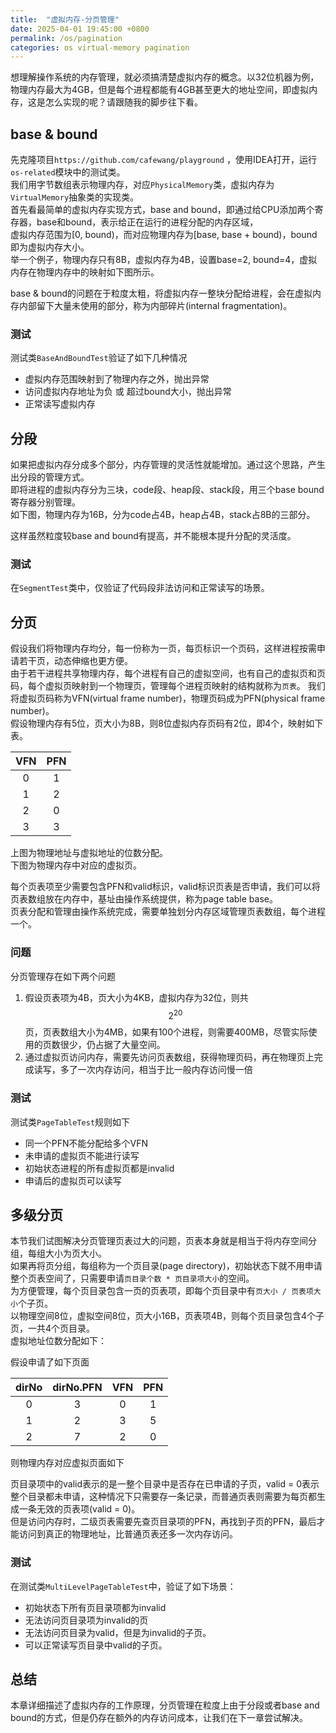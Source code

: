 ```yaml
---
title:  "虚拟内存-分页管理"
date: 2025-04-01 19:45:00 +0800
permalink: /os/pagination
categories: os virtual-memory pagination
---
```


想理解操作系统的内存管理，就必须搞清楚虚拟内存的概念。以32位机器为例，物理内存最大为4GB，但是每个进程都能有4GB甚至更大的地址空间，即虚拟内存，这是怎么实现的呢？请跟随我的脚步往下看。
## base & bound
先克隆项目`https://github.com/cafewang/playground` ，使用IDEA打开，运行`os-related`模块中的测试类。  
我们用字节数组表示物理内存，对应`PhysicalMemory`类，虚拟内存为`VirtualMemory`抽象类的实现类。  
首先看最简单的虚拟内存实现方式，base and bound，即通过给CPU添加两个寄存器，base和bound，表示给正在运行的进程分配的内存区域，  
虚拟内存范围为[0, bound)，而对应物理内存为[base, base + bound)，bound即为虚拟内存大小。  
举一个例子，物理内存只有8B，虚拟内存为4B，设置base=2, bound=4，虚拟内存在物理内存中的映射如下图所示。

<script defer type="text/tikz">
\definecolor{ashgrey}{rgb}{0.7, 0.75, 0.71}
\definecolor{aliceblue}{rgb}{0.94, 0.97, 1.0}
\begin{tikzpicture}[
every node/.style={node font=\large\bfseries, line width=1.5pt, minimum size=12mm},
green node/.style={draw=none, fill=green!30, fill opacity=0.2},
gray node/.style={draw=none, fill=gray!30, fill opacity=0.2},
]

\draw (0,0) rectangle (3,8);
\foreach \x in {0,...,7} {
  \pgfmathsetmacro{\next}{int(\x+1)};
  \draw (0,\x) rectangle  node[left, xshift=-35] (a\x) {\x}  (3,\next);
}

\foreach \x in {2,...,5} {
  \pgfmathsetmacro{\next}{int(\x+1)};
  \draw[fill=ashgrey] (0,\x) rectangle (3,\next);
}
\end{tikzpicture}
</script>

base & bound的问题在于粒度太粗，将虚拟内存一整块分配给进程，会在虚拟内存内部留下大量未使用的部分，称为内部碎片(internal fragmentation)。

### 测试
测试类`BaseAndBoundTest`验证了如下几种情况
+ 虚拟内存范围映射到了物理内存之外，抛出异常
+ 访问虚拟内存地址为负 或 超过bound大小，抛出异常
+ 正常读写虚拟内存

## 分段
如果把虚拟内存分成多个部分，内存管理的灵活性就能增加。通过这个思路，产生出分段的管理方式。  
即将进程的虚拟内存分为三块，code段、heap段、stack段，用三个base bound寄存器分别管理。  
如下图，物理内存为16B，分为code占4B，heap占4B，stack占8B的三部分。  

<script defer type="text/tikz" data-tikz-libraries="positioning">
\definecolor{ashgrey}{rgb}{0.7, 0.75, 0.71}
\definecolor{airforceblue}{rgb}{0.36, 0.54, 0.66}
\definecolor{almond}{rgb}{0.94, 0.87, 0.8}
\definecolor{arylideyellow}{rgb}{0.91, 0.84, 0.42}
\begin{tikzpicture}[
every node/.style={node font=\large\bfseries, line width=1.5pt, minimum size=12mm},
green node/.style={draw=none, fill=green!30, fill opacity=0.2},
gray node/.style={draw=none, fill=gray!30, fill opacity=0.2},
]

\draw (0,0) rectangle (3,16);
\foreach \x in {0,...,15} {
  \pgfmathsetmacro{\next}{int(\x+1)};
  \draw (0,\x) rectangle  node[left, xshift=-35] (a\x) {\x}  (3,\next);
}

\foreach \x in {0,...,3} {
  \pgfmathsetmacro{\next}{int(\x+1)};
  \draw[fill=ashgrey] (0,\x) rectangle (3,\next);
}

\foreach \x in {4,...,7} {
  \pgfmathsetmacro{\next}{int(\x+1)};
  \draw[fill=airforceblue] (0,\x) rectangle (3,\next);
}

\foreach \x in {8,...,15} {
  \pgfmathsetmacro{\next}{int(\x+1)};
  \draw[fill=arylideyellow] (0,\x) rectangle (3,\next);
}

\node[right=-10pt of a2] {code segment};
\node[right=-10pt of a6] {heap segment};
\node[right=-10pt of a12] {stack segment};
\end{tikzpicture}
</script>

这样虽然粒度较base and bound有提高，并不能根本提升分配的灵活度。
### 测试
在`SegmentTest`类中，仅验证了代码段非法访问和正常读写的场景。

## 分页
假设我们将物理内存均分，每一份称为一页，每页标识一个页码，这样进程按需申请若干页，动态伸缩也更方便。  
由于若干进程共享物理内存，每个进程有自己的虚拟空间，也有自己的虚拟页和页码，每个虚拟页映射到一个物理页，管理每个进程页映射的结构就称为`页表`。
我们将虚拟页码称为VFN(virtual frame number)，物理页码成为PFN(physical frame number)。  
假设物理内存有5位，页大小为8B，则8位虚拟内存页码有2位，即4个，映射如下表。

| **VFN** | **PFN** |
|:-------:|:-------:|
| 0       | 1       |
| 1       | 2       |
| 2       | 0       |
| 3       | 3       |

<script defer type="text/tikz" data-tikz-libraries="positioning, decorations.pathreplacing">
\definecolor{ashgrey}{rgb}{0.7, 0.75, 0.71}
\definecolor{airforceblue}{rgb}{0.36, 0.54, 0.66}
\definecolor{almond}{rgb}{0.94, 0.87, 0.8}
\definecolor{arylideyellow}{rgb}{0.91, 0.84, 0.42}
\begin{tikzpicture}[
every node/.style={node font=\large\bfseries, line width=1.5pt, minimum size=12mm},
green node/.style={draw=none, fill=green!30, fill opacity=0.2},
gray node/.style={fill=ashgrey},
]

\foreach \x/\v/\t in {0//, 1//, 2//, 3//, 4//} {
  \pgfmathsetmacro{\next}{int(\x+1)};
  \draw[\t] (\x,0) rectangle node (a\x) {\v} (\next, 1);
}

\node at (2.5, 1.5) {physical address};

\draw [decorate, decoration = {brace,mirror}, thick] (0,-.2) --  (3,-.2) 
node[pos=0.5, anchor=north] {PFN};

\draw [decorate, decoration = {brace,mirror}, thick] (3.2,-.2) --  (5,-.2) 
node[pos=0.5, anchor=north] {page};

\foreach \x/\v/\t in {0//, 1//, 2//, 3//, 4//} {
  \pgfmathsetmacro{\next}{int(\x+1)};
  \draw[\t] (\x,-3) rectangle node (b\x) {\v} (\next, -2);
}

\node at (2.5, -1.5) {virtual address};

\draw [decorate, decoration = {brace,mirror}, thick] (0,-3.2) --  (3,-3.2) 
node[pos=0.5, anchor=north] {VFN};

\draw [decorate, decoration = {brace,mirror}, thick] (3.2,-3.2) --  (5,-3.2) 
node[pos=0.5, anchor=north] {page};

\end{tikzpicture}
</script>

上图为物理地址与虚拟地址的位数分配。  
下图为物理内存中对应的虚拟页。

<script defer type="text/tikz" data-tikz-libraries="positioning">
\definecolor{ashgrey}{rgb}{0.7, 0.75, 0.71}
\definecolor{airforceblue}{rgb}{0.36, 0.54, 0.66}
\definecolor{almond}{rgb}{0.94, 0.87, 0.8}
\definecolor{arylideyellow}{rgb}{0.91, 0.84, 0.42}
\begin{tikzpicture}[
every node/.style={node font=\large\bfseries, line width=1.5pt, minimum size=12mm},
green node/.style={draw=none, fill=green!30, fill opacity=0.2},
gray node/.style={fill=ashgrey},
]

\draw (0,0) rectangle (3,3);

\foreach \x/\v/\t in {0/2/gray node,1/0/,2/1/gray node,3/3/} {
  \pgfmathsetmacro{\next}{int(\x+1)};
  \draw[\t] (0,\x) rectangle node (b\x) {\v} (3,\next);
}

\foreach \x/\v in {0/0,1/0x8,2/0x10,3/0x18} {
  \pgfmathsetmacro{\next}{int(\x+1)};
  \draw (0,\x) node[left] (a\x) {\v} rectangle  (3,\next);
}
\end{tikzpicture}
</script>

每个页表项至少需要包含PFN和valid标识，valid标识页表是否申请，我们可以将页表数组放在内存中，基址由操作系统提供，称为page table base。  
页表分配和管理由操作系统完成，需要单独划分内存区域管理页表数组，每个进程一个。

### 问题
分页管理存在如下两个问题
1. 假设页表项为4B，页大小为4KB，虚拟内存为32位，则共$$2^{20}$$页，页表数组大小为4MB，如果有100个进程，则需要400MB，尽管实际使用的页数很少，仍占据了大量空间。  
2. 通过虚拟页访问内存，需要先访问页表数组，获得物理页码，再在物理页上完成读写，多了一次内存访问，相当于比一般内存访问慢一倍

### 测试
测试类`PageTableTest`规则如下
+ 同一个PFN不能分配给多个VFN
+ 未申请的虚拟页不能进行读写
+ 初始状态进程的所有虚拟页都是invalid
+ 申请后的虚拟页可以读写

## 多级分页
本节我们试图解决分页管理页表过大的问题，页表本身就是相当于将内存空间分组，每组大小为页大小。  
如果再将页分组，每组称为一个页目录(page directory)，初始状态下就不用申请整个页表空间了，只需要申请`页目录个数 * 页目录项大小`的空间。  
为方便管理，每个页目录包含一页的页表项，即每个页目录中有`页大小 / 页表项大小`个子页。  
以物理空间8位，虚拟空间8位，页大小16B，页表项4B，则每个页目录包含4个子页，一共4个页目录。  
虚拟地址位数分配如下：

<script defer type="text/tikz" data-tikz-libraries="positioning, decorations.pathreplacing">
\definecolor{ashgrey}{rgb}{0.7, 0.75, 0.71}
\begin{tikzpicture}[
every node/.style={node font=\large\bfseries, line width=1.5pt, minimum size=12mm},
]
\foreach \x in {0,...,7} {
  \pgfmathsetmacro{\next}{int(\x+1)};
  \draw (\x,0) rectangle node (b\x) {} (\next, 1);
}

\node at (4, 1.5) {virtual address};

\draw [decorate, decoration = {brace,mirror}, thick] (0,-.2) --  (1.9,-.2) 
node[pos=0.5, anchor=north] {dirNo};

\draw [decorate, decoration = {brace,mirror}, thick] (2.1,-.2) --  (3.9,-.2) 
node[pos=0.5, anchor=north] {pageNo};

\draw [decorate, decoration = {brace,mirror}, thick] (4.1,-.2) --  (7.9,-.2) 
node[pos=0.5, anchor=north] {pageOffset};

\end{tikzpicture}
</script>

假设申请了如下页面

| **dirNo** | **dirNo.PFN** | **VFN** | **PFN** |
|:---------:|:-------------:|:-------:|:-------:|
| 0         | 3             | 0       | 1       |
| 1         | 2             | 3       | 5       |
| 2         | 7             | 2       | 0       |


则物理内存对应虚拟页面如下

<script defer type="text/tikz" data-tikz-libraries="positioning">
\definecolor{ashgrey}{rgb}{0.7, 0.75, 0.71}
\definecolor{airforceblue}{rgb}{0.36, 0.54, 0.66}
\definecolor{almond}{rgb}{0.94, 0.87, 0.8}
\definecolor{arylideyellow}{rgb}{0.91, 0.84, 0.42}
\begin{tikzpicture}[
every node/.style={node font=\large\bfseries, line width=1.5pt, minimum size=12mm},
green node/.style={draw=none, fill=green!30, fill opacity=0.2},
yellow node/.style={fill=arylideyellow},
blue node/.style={fill=airforceblue},
]

\foreach \x in {0,...,15} {
  \pgfmathsetmacro{\next}{int(\x+1)};

  \draw (0,\x) rectangle node (b\x) {} (4,\next);
}

\foreach \x in {0,...,15} {
  \pgfmathsetmacro{\next}{int(\x+1)};
  \pgfmathsetmacro{\v}{int(\x*16)};
  \pgfmathsetmacro{\h}{Hex(\v)};
  \draw (0,\x) node[left] (a\x) {0x\h} rectangle  (4,\next);
}

\def\PFNONE{dirNo:0 VFN:0}
\def\PFNFIVE{dirNo:1 VFN:3}
\def\PFNZERO{dirNo:2 VFN:2}
\foreach \x/\v/\t in {0/\PFNZERO/yellow node,1/\PFNONE/yellow node,2/PFN of dir1/blue node,3/PFN of dir0/blue node,5/\PFNFIVE/yellow node,7/PFN of dir2/blue node} {
  \pgfmathsetmacro{\next}{int(\x+1)};
  \draw[\t] (0,\x) rectangle node (c\x) {\v} (4,\next);
}
\end{tikzpicture}
</script>

页目录项中的valid表示的是一整个目录中是否存在已申请的子页，valid = 0表示整个目录都未申请，这种情况下只需要存一条记录，而普通页表则需要为每页都生成一条无效的页表项(valid = 0)。  
但是访问内存时，二级页表需要先查页目录项的PFN，再找到子页的PFN，最后才能访问到真正的物理地址，比普通页表还多一次内存访问。

### 测试
在测试类`MultiLevelPageTableTest`中，验证了如下场景：
+ 初始状态下所有页目录项都为invalid
+ 无法访问页目录项为invalid的页
+ 无法访问页目录为valid，但是为invalid的子页。
+ 可以正常读写页目录中valid的子页。

## 总结
本章详细描述了虚拟内存的工作原理，分页管理在粒度上由于分段或者base and bound的方式，但是仍存在额外的内存访问成本，让我们在下一章尝试解决。